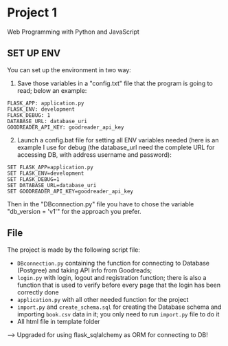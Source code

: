 # Project 1

Web Programming with Python and JavaScript


## SET UP ENV
You can set up the environment in two way:

1) Save those variables in a "config.txt" file that the program is going to read; below an example:
```
FLASK_APP: application.py
FLASK_ENV: development
FLASK_DEBUG: 1
DATABASE_URL: database_uri
GOODREADER_API_KEY: goodreader_api_key
```

2) Launch a config.bat file for setting all ENV variables needed (here is an example I use for debug (the database_url need the complete URL for accessing DB, with address username and password):
```
SET FLASK_APP=application.py
SET FLASK_ENV=development
SET FLASK_DEBUG=1
SET DATABASE_URL=database_uri
SET GOODREADER_API_KEY=goodreader_api_key
```

Then in the "DBconnection.py" file you have to chose the variable "db_version = 'v1'" for the approach you prefer.


## File
The project is made by the following script file:
- ```DBconnection.py``` containing the function for connecting to Database (Postgree) and taking API info from Goodreads;
- ```login.py``` with login, logout and registration function; there is also a function that is used to verify before every page that the login has been correctly done
- ```application.py``` with all other needed function for the project
- ```import.py``` and ```create_schema.sql``` for creating the Database schema and importing ```book.csv``` data in it; you only need to run ```import.py``` file to do it
- All html file in template folder

--> Upgraded for using flask_sqlalchemy as ORM for connecting to DB!